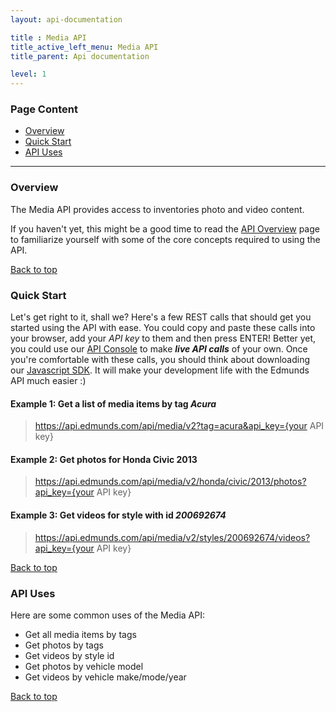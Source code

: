 ```yaml
---
layout: api-documentation

title : Media API
title_active_left_menu: Media API
title_parent: Api documentation

level: 1
---
```


<a name="top"> </a>

### Page Content

* [Overview](#sec-1)
* [Quick Start](#sec-2)
* [API Uses](#sec-3)

<p><a name='sec-1'> </a></p>

---

### Overview

The Media API provides access to inventories photo and video content.

If you haven't yet, this might be a good time to read the [API Overview](/api-documentation/overview/) page to familiarize yourself with some of the core concepts required to using the API.<a name='sec-2'> </a>

[Back to top](#top)

### Quick Start

Let's get right to it, shall we? Here's a few REST calls that should get you started using the API with ease. You could copy and paste these calls into your browser, add your *API key* to them and then press ENTER! Better yet, you could use our [API Console](http://edmunds.mashery.com/io-docs) to make ***live API calls*** of your own. Once you're comfortable with these calls, you should think about downloading our [Javascript SDK](https://github.com/EdmundsAPI/sdk-javascript). It will make your development life with the Edmunds API much easier :)

#### Example 1: Get a list of media items by tag *Acura*

> https://api.edmunds.com/api/media/v2?tag=acura&api_key={your API key}

#### Example 2: Get photos for Honda Civic 2013

> https://api.edmunds.com/api/media/v2/honda/civic/2013/photos?api_key={your API key}

#### Example 3: Get videos for style with id *200692674*

> https://api.edmunds.com/api/media/v2/styles/200692674/videos?api_key={your API key}

<a name='sec-3'> </a>

[Back to top](#top)

### API Uses

Here are some common uses of the Media API:

* Get all media items by tags
* Get photos by tags
* Get videos by style id
* Get photos by vehicle model
* Get videos by vehicle make/mode/year

<a name='sec-4'> </a>

[Back to top](#top)